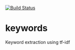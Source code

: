 [![Build Status](https://travis-ci.org/otseobande/keywords.svg?branch=master)](https://travis-ci.org/otseobande/keywords)

# keywords

Keyword extraction using tf-idf
